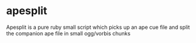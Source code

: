 apesplit
========

Apesplit is a pure ruby small script which picks up an ape cue file and split the companion ape file in small ogg/vorbis chunks